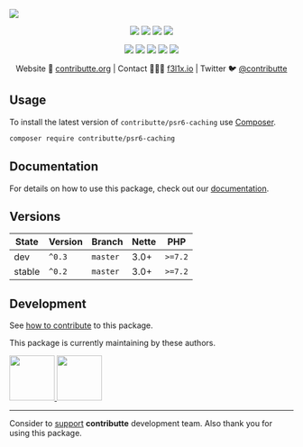 ![](https://heatbadger.now.sh/github/readme/contributte/psr6-caching/)

<p align=center>
    <a href="https://github.com/contributte/psr6-caching/actions"><img src="https://badgen.net/github/checks/contributte/psr6-caching"></a>
    <a href="https://coveralls.io/r/contributte/psr6-caching"><img src="https://badgen.net/coveralls/c/github/contributte/psr6-caching"></a>
    <a href="https://packagist.org/packages/contributte/psr6-caching"><img src="https://badgen.net/packagist/dm/contributte/psr6-caching"></a>
    <a href="https://packagist.org/packages/contributte/psr6-caching"><img src="https://badgen.net/packagist/v/contributte/psr6-caching"></a>
</p>
<p align=center>
    <a href="https://packagist.org/packages/contributte/psr6-caching"><img src="https://badgen.net/packagist/php/contributte/psr6-caching"></a>
    <a href="https://github.com/contributte/psr6-caching"><img src="https://badgen.net/github/license/contributte/psr6-caching"></a>
    <a href="https://bit.ly/ctteg"><img src="https://badgen.net/badge/support/gitter/cyan"></a>
    <a href="https://bit.ly/cttfo"><img src="https://badgen.net/badge/support/forum/yellow"></a>
    <a href="https://contributte.org/partners.html"><img src="https://badgen.net/badge/sponsor/donations/F96854"></a>
</p>

<p align=center>
    Website 🚀 <a href="https://contributte.org">contributte.org</a> | Contact 👨🏻‍💻 <a href="https://f3l1x.io">f3l1x.io</a> | Twitter 🐦 <a href="https://twitter.com/contributte">@contributte</a>
</p>

## Usage

To install the latest version of `contributte/psr6-caching` use [Composer](https://getcomposer.org).

```bash
composer require contributte/psr6-caching
```
## Documentation

For details on how to use this package, check out our [documentation](.docs).

## Versions

| State       | Version | Branch   | Nette | PHP     |
|-------------|---------|----------|-------|---------|
| dev         | `^0.3`  | `master` | 3.0+  | `>=7.2` |
| stable      | `^0.2`  | `master` | 3.0+  | `>=7.2` |

## Development

See [how to contribute](https://contributte.org/contributing.html) to this package.

This package is currently maintaining by these authors.

<a href="https://github.com/vody105">
  <img width="80" height="80" src="https://avatars1.githubusercontent.com/u/22433893?v=4&s=80">
</a>

<a href="https://github.com/f3l1x">
  <img width="80" height="80" src="https://avatars2.githubusercontent.com/u/538058?v=4&s=80">
</a>

-----

Consider to [support](https://contributte.org/partners.html) **contributte** development team.
Also thank you for using this package.
